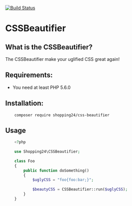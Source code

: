 [![Build Status](https://travis-ci.org/shopping24/css-beautifier.svg?branch=develop)](https://travis-ci.org/shopping24/css-beautifier)
# CSSBeautifier

## What is the CSSBeautifier?

The CSSBeautifier make your uglified CSS great again!

## Requirements:

- You need at least PHP 5.6.0

## Installation:

```
    composer require shopping24/css-beautifier
```

## Usage

```php
    <?php
    
    use Shopping24\CSSBeautifier;
    
    class Foo
    {
        public function doSomething()
        {
            $uglyCSS = "foo{foo:bar;}";
            
            $beautyCSS = CSSBeautifier::run($uglyCSS);        
        }
    }
```